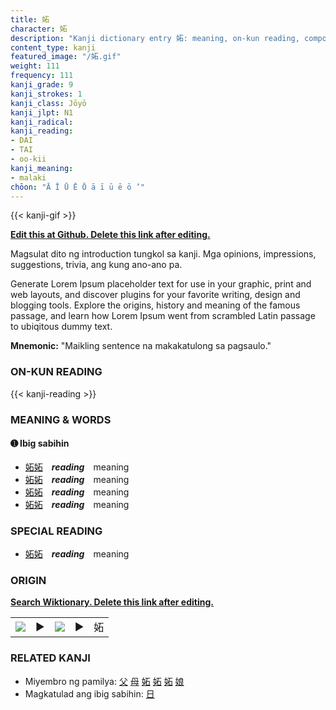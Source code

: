 ```yaml
---
title: 妬
character: 妬
description: "Kanji dictionary entry 妬: meaning, on-kun reading, compounds, origin, related kanji"
content_type: kanji
featured_image: "/妬.gif"
weight: 111
frequency: 111
kanji_grade: 9
kanji_strokes: 1
kanji_class: Jōyō
kanji_jlpt: N1
kanji_radical: 
kanji_reading: 
- DAI
- TAI
- oo-kii
kanji_meaning:
- malaki
chōon: "Ā Ī Ū Ē Ō ā ī ū ē ō ’"
---
```

[//]: # (Don't edit the line below. Kanji animated GIF code is automatically generated.)
{{< kanji-gif >}}

[//]: # (Edit below this line.)

**[Edit this at Github. Delete this link after editing.](https://github.com/tim0g/tim/tree/main/content/kanji/妬/index.md)**

Magsulat dito ng introduction tungkol sa kanji. Mga opinions, impressions, suggestions, trivia, ang kung ano-ano pa.

Generate Lorem Ipsum placeholder text for use in your graphic, print and web layouts, and discover plugins for your favorite writing, design and blogging tools. Explore the origins, history and meaning of the famous passage, and learn how Lorem Ipsum went from scrambled Latin passage to ubiqitous dummy text.
 
**Mnemonic:** "Maikling sentence na makakatulong sa pagsaulo."

### ON-KUN READING

[//]: # (Don't edit the line below. ON-KUN READING code is automatically generated.)
{{< kanji-reading >}}

### MEANING & WORDS

#### ➊ **Ibig sabihin**
  - [妬](../妬)[妬](../妬)　***reading***　meaning
  - [妬](../妬)[妬](../妬)　***reading***　meaning
  - [妬](../妬)[妬](../妬)　***reading***　meaning
  - [妬](../妬)[妬](../妬)　***reading***　meaning

### SPECIAL READING
  - [妬](../妬)[妬](../妬)　***reading***　meaning

### ORIGIN

**[Search Wiktionary. Delete this link after editing.](https://wiktionary.org/wiki/妬)**
<table class="kanji-table"><tr><td>
<img src="60px-妬-bronze.svg.png">
</td><td>▶</td><td>
<img src="60px-妬-oracle.svg.png">
</td><td>▶</td>
<td class="kanji-origin">妬</td>
</tr></table>

### RELATED KANJI
- Miyembro ng pamilya: [父](../父) [母](../母) [妬](../妬) [妬](../妬) [妬](../妬) [娘](../娘)
- Magkatulad ang ibig sabihin: [日](../日)
